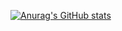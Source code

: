 [![Anurag's GitHub stats](https://github-readme-stats.vercel.app/api?username=yagoAribeiro&show_icons=true&theme=radical)](https://github.com/anuraghazra/github-readme-stats)

